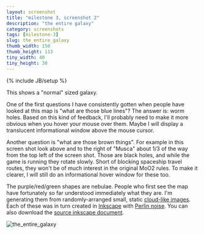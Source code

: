 ```yaml
---
layout: screenshot
title: "milestone 3, screenshot 2"
description: "the entire galaxy"
category: screenshots
tags: [milestone-3]
slug: the_entire_galaxy
thumb_width: 150
thumb_height: 113
tiny_width: 40
tiny_height: 30
---
```

{% include JB/setup %}

This shows a "normal" sized galaxy. 

One of the first questions I have consistently gotten when people have looked at this map is "what are those blue lines"? The answer is: worm holes. Based on this kind of feedback, I'll probably need to make it more obvious when you hover your mouse over them. Maybe I will display a translucent informational window above the mouse cursor.

Another question is "what are those brown things". For example in this screen shot look above and to the right of "Musca" about 1/3 of the way from the top left of the screen shot. Those are black holes, and while the game is running they rotate slowly. Short of blocking spaceship travel routes, they won't be of much interest in the original MoO2 rules. To make it clearer, I will still do an informational hover window for these too.

The purple/red/green shapes are nebulae. People who first see the map have fortunately so far understood immediately what they are. I'm generating them from randomly-arranged small, static <a href="https://github.com/greenmoss/NotOrion/tree/master/resources/images">cloud-like images</a>. Each of these was in turn created in <a href="http://inkscape.org/">Inkscape</a> with <a href="http://en.wikipedia.org/wiki/Perlin_noise">Perlin noise</a>. You can also download the <a href="https://github.com/greenmoss/NotOrion/blob/master/resources/images/src/nebulae.svg">source inkscape document</a>.

<img alt='the_entire_galaxy' src='{{ BASE_PATH }}/img/screenshots/2012-10-13/milestone-3/the_entire_galaxy.png' />
